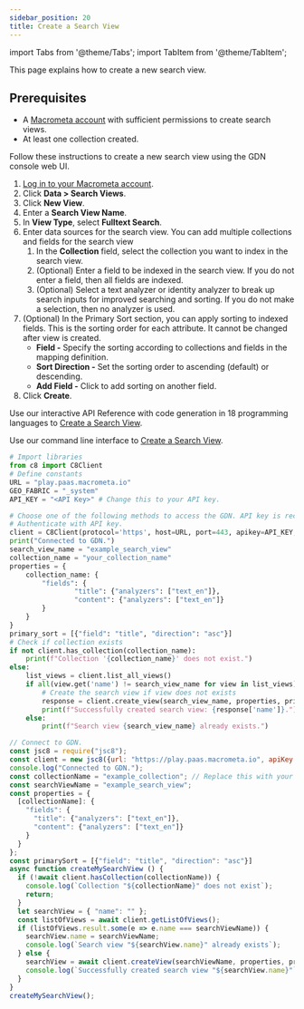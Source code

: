 ```yaml
---
sidebar_position: 20
title: Create a Search View
---
```


import Tabs from '@theme/Tabs';
import TabItem from '@theme/TabItem';

This page explains how to create a new search view.

## Prerequisites

- A [Macrometa account](https://auth-play.macrometa.io/) with sufficient permissions to create search views.
- At least one collection created.

<Tabs groupId="operating-systems">
<TabItem value="console" label="Web Console">

Follow these instructions to create a new search view using the GDN console web UI.

1. [Log in to your Macrometa account](https://auth-play.macrometa.io/).
2. Click **Data > Search Views**.
3. Click **New View**.
4. Enter a **Search View Name**.
5. In **View Type**, select **Fulltext Search**.
6. Enter data sources for the search view. You can add multiple collections and fields for the search view
   1. In the **Collection** field, select the collection you want to index in the search view.
   2. (Optional) Enter a field to be indexed in the search view. If you do not enter a field, then all fields are indexed.
   3. (Optional) Select a text analyzer or identity analyzer to break up search inputs for improved searching and sorting. If you do not make a selection, then no analyzer is used.
7. (Optional) In the Primary Sort section, you can apply sorting to indexed fields. This is the sorting order for each attribute. It cannot be changed after view is created.
   - **Field -** Specify the sorting according to collections and fields in the mapping definition.
   - **Sort Direction -** Set the sorting order to ascending (default) or descending.
   - **Add Field -** Click to add sorting on another field.
8. Click **Create**.

</TabItem>
<TabItem value="api" label="REST API">

Use our interactive API Reference with code generation in 18 programming languages to [Create a Search View](https://www.macrometa.com/docs/api#/operations/createView).

</TabItem>
<TabItem value="cli" label="CLI">

Use our command line interface to [Create a Search View](../../../CLI/search-views-cli#gdnsl-view-create).

</TabItem>
<TabItem value="py" label="Python SDK">

```py
# Import libraries
from c8 import C8Client
# Define constants
URL = "play.paas.macrometa.io"
GEO_FABRIC = "_system"
API_KEY = "<API Key>" # Change this to your API key.

# Choose one of the following methods to access the GDN. API key is recommended.
# Authenticate with API key.
client = C8Client(protocol='https', host=URL, port=443, apikey=API_KEY, geofabric=GEO_FABRIC)
print("Connected to GDN.")
search_view_name = "example_search_view"
collection_name = "your_collection_name"
properties = {
    collection_name: {
        "fields": {
                "title": {"analyzers": ["text_en"]},
                "content": {"analyzers": ["text_en"]}
        }
    }
}
primary_sort = [{"field": "title", "direction": "asc"}]
# Check if collection exists
if not client.has_collection(collection_name):
    print(f"Collection '{collection_name}' does not exist.")
else:
    list_views = client.list_all_views()
    if all(view.get('name') != search_view_name for view in list_views):
        # Create the search view if view does not exists
        response = client.create_view(search_view_name, properties, primary_sort)
        print(f"Successfully created search view: {response['name']}.")
    else:
        print(f"Search view {search_view_name} already exists.")
```

</TabItem>
<TabItem value="js" label="JavaScript SDK">

```js
// Connect to GDN.
const jsc8 = require("jsc8");
const client = new jsc8({url: "https://play.paas.macrometa.io", apiKey: "<API Key>", fabricName: "_system"});
console.log("Connected to GDN.");
const collectionName = "example_collection"; // Replace this with your collection name.
const searchViewName = "example_search_view";
const properties = {
  [collectionName]: {
    "fields": {
      "title": {"analyzers": ["text_en"]},
      "content": {"analyzers": ["text_en"]}
    }
  }
};
const primarySort = [{"field": "title", "direction": "asc"}]
async function createMySearchView () {
  if (!await client.hasCollection(collectionName)) {
    console.log(`Collection "${collectionName}" does not exist`);
    return;
  }
  let searchView = { "name": "" };
  const listOfViews = await client.getListOfViews();
  if (listOfViews.result.some(e => e.name === searchViewName)) {
    searchView.name = searchViewName;
    console.log(`Search view "${searchView.name}" already exists`);
  } else {
    searchView = await client.createView(searchViewName, properties, primarySort);
    console.log(`Successfully created search view "${searchView.name}"`);
  }
}
createMySearchView();
```

</TabItem>
</Tabs>
